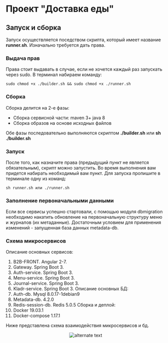 # Проект "Доставка еды"

## Запуск и сборка
Запуск осуществляется поседством скрипта, который имеет название **runner.sh**.
Изначально требуется дать права.
### Выдача прав
Права стоит выдавать в случае, если не хочется каждый раз запускать через sudo. В терминал набираем команду:

	sudo chmod +x ./builder.sh && sudo chmod +x ./runner.sh

### Сборка

Сборка делится на 2-е фазы:
+ Сборка сервисной части:
	maven 3+
	java 8
+ Сборка образов на основе исходных файлов

Обе фазы последовательно выполняются скриптом **./builder.sh** или **sh ./builder.sh**


### Запуск

После того, как назначите права (предыдущий пункт не является обязательным), скрипт можно запустить. 
Во время выполнения вам придется набирать необходимый вам пункт. Для запуска пропишите в терминале одну из команд:

	sh runner.sh или ./runner.sh
### Заполнение первоначальными данными
Если все сервисы успешно стартовали, с помощью модуля dbmigration необходимо накатить обновление на первоначальную структуру меню и журналов (их метаданные). Достаточным условием для применения изменений - запущенная база данных metadata-db.

### Схема микросервисов
Описание основных сервисов:
1. B2B-FRONT. Angular 2-7.
2. Gateway. Spring Boot 3.
3. Auth-service. Spring Boot 3.
4. Menu-service. Spring Boot 3.
5. Journal-service. Spring Boot 3.
6. Kladr-service. Spring Boot 3.
Описание основных БД:
1. Auth-db. Mysql 8.0.17-1debian9
2. Metadata-db. 4.2.0
3. Redis-session-db. Redis 5.0.5
Сборка и деплой:
1. Docker 19.03.1
2. Docker-compose 1.17.1

Ниже представлена схема взаимодействия микросервисов и бд.

<p align="center">
  <img src="https://github.com/greenfield0000/deliveryfood/blob/master/microservices-diagram.jpg" alt="alternate text">
</p>
